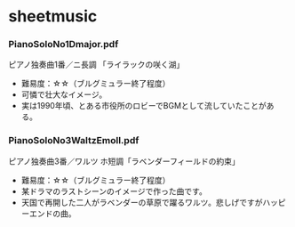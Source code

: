 # sheetmusic

### PianoSoloNo1Dmajor.pdf
ピアノ独奏曲1番／ニ長調 「ライラックの咲く湖」
- 難易度：☆☆（ブルグミュラー終了程度）
- 可憐で壮大なイメージ。
- 実は1990年頃、とある市役所のロビーでBGMとして流していたことがある。

### PianoSoloNo3WaltzEmoll.pdf

ピアノ独奏曲3番／ワルツ ホ短調「ラベンダーフィールドの約束」
- 難易度：☆☆（ブルグミュラー終了程度）
- 某ドラマのラストシーンのイメージで作った曲です。
- 天国で再開した二人がラベンダーの草原で躍るワルツ。悲しげですがハッピーエンドの曲。

